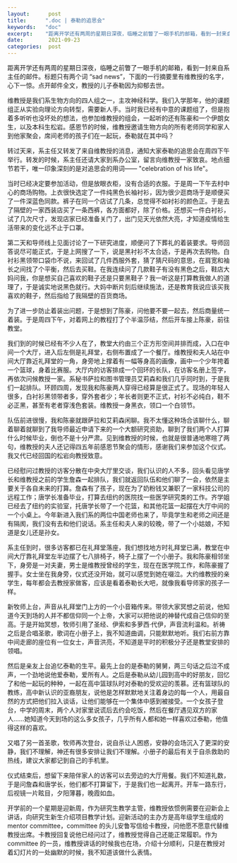 ```yaml
---
layout:      post
title:      ".doc | 泰勒的追思会"
keywords:   "doc"
excerpt:    "距离开学还有两周的星期日深夜，临睡之前瞥了一眼手机的邮箱，看到一封来自系主任的邮件。标题只有两个词 “sad news”"
date:        2021-09-23
categories:  post
---
```


距离开学还有两周的星期日深夜，临睡之前瞥了一眼手机的邮箱，看到一封来自系主任的邮件。标题只有两个词 “sad news”，下面的一行摘要里有维教授的名字，心下一惊。点开邮件全文，教授的儿子泰勒因为抑郁去世。

维教授是我们系生物方向的四人组之一，主攻神经科学。我们入学那年，他的课题组正从实验向理论方向转型，需要新人手。当时我已经有中意的课题组了，但是抱着多听听也没坏处的想法，也参加维教授的组会，一起听的还有陈豪和一个伊朗女生，以及本科生松岩。感恩节的时候，维教授邀请生物方向的所有老师同学和家人到他家聚会，席间老师的孩子们在一起玩，泰勒就在其中吗？

转过天来，系主任又转发了来自维教授的消息，通知大家泰勒的追思会在周四下午举行。转发的时候，系主任还请大家到系办公室，留言向维教授一家致哀。地点细节若干，唯一印象深刻的是对追思会的用词—— "celebration of his life"。

当时已经决定要参加活动，但是放眼衣柜，没有合适的衣服。于是周一下午去村中心的商场购物。上衣很快选定了一件纯黑色长袖衬衫，因为很少逛商场于是顺便买了一件深蓝色同款。裤子在同一个店试了几条，总觉得不如衬衫的颜色正。于是去了隔壁的一家西装店买了一条西裤，各方面都好，除了价格。还想买一件白衬衫，试了几次尺寸，发现店家已经准备关门了，出门见天光依然大亮，才知道疫情给生活带来的变化远不止于口罩。

第二天和导师线上见面讨论了一下研究进度，顺便问了下葬礼的着装要求。导师回答说尽可能正式，于是上网搜了一下，说是黑衬衫不太合适，于是再次去购物。白衬衫黑领带口袋巾不说，来回试了几件西服外套，猜了猜尺码的意思，在肩宽和袖长之间找了个平衡，然后去买鞋。在我连续问了几款鞋子有没有黑色之后，鞋店大妈问我，你是想买自己喜欢的鞋子还是只要黑鞋子？我一听这是打算教我做人的道理了，于是诚实地说黑色就行。大妈中断片刻后继续施法，还是教育我说应该买我喜欢的鞋子，然后指给了我隔壁的百货商场。

为了进一步防止着装出问题，于是想到了陈豪，问他要不要一起去，然后商量统一着装。于是周四下午，对着网上的教程打了个半温莎结，然后开车接上陈豪，前往教堂。

我们到的时候已经有不少人在了，教堂大约由三个正方形空间并排而成，入口在中间一个大厅，进入后左侧是礼拜堂，右侧布置成了一个餐厅。维教授和夫人站在中间大厅靠近礼拜堂的一角，身旁地上撑着有一幅等身高的画像，画中一个少年挎着一个篮球，身着比赛服。大厅内的访客排成一个回环的长队，在访客名册上签字，再依次问候教授一家。系秘书萨拉和图书管理员艾莉森和我们几乎同时到，于是我们一起排队。环顾四周，发现我和陈豪两人穿得已经算是很正式了。现场的年轻人很多，白衬衫黑领带者多，穿外套者少；年长者则更不正式，衬衫不必纯白，鞋不必正黑，甚至有老者穿浅色套装。维教授一身黑衣，领口一个白领节。

队伍前进很慢，我和陈豪就跟萨拉和艾莉森闲聊。我不太懂这种场合该聊什么，聊着聊着就聊到了我导师最近申请下来的一个大额研究资助，聊到了我们两个人打算什么时候毕业，倒也不是十分严肃。见到维教授的时候，也就是很普通地寒暄了两句，维教授的夫人还记得四五年前感恩节聚会的情形，感谢我们来参加这个仪式。我又代已经回国的松岩向教授致意。

已经慰问过教授的访客分散在中央大厅里交谈，我们认识的人不多，回头看见唐学长和维教授之前的学生詹森一起排队，我们就返回队伍和他们聊了一会，依然是主要关于各自未来的打算。詹森有了孩子，现在为了奶粉钱又兼职了一家科技公司的远程工作；唐学长准备毕业，打算去纽约的医院找一些医学研究类的工作。齐学姐已经去了纽约的实验室，托唐学长带了一个花篮，和其他花篮一起摆在大厅中间的一个小桌上。今年新进入我们系的两位中国老师也来了，毕竟学生和老师之间还是有隔阂，我们没有去和他们说话。系主任和夫人来的较晚，带了一个小姑娘，不知道是女儿还是孙女。

系主任到时，很多访客都已在礼拜堂落座，我们想找地方时礼拜堂已满，教堂在中间大厅靠礼拜堂左半边摆了七八排椅子，椅子上摆了一个小册子。我和陈豪相邻坐下，身旁是一对夫妻，男士是维教授曾经的学生，现在在医学院工作，和陈豪握了握手。女士坐在我身旁，仪式还没开始，就可以感觉到她在啜泣。大约维教授的亲学生，每年都会去教授家做客，应该是看着泰勒长大吧，就像我看导师家的孩子一样。

新牧师上台，声音从礼拜堂门上方的一个小音箱传来。带领大家冥想之前说，他知道今天到场的人并不都信仰同一个上帝，大家可以把他说的神替代成自己信仰的至高。于是开始冥想，牧师引用了圣经、伊索和多萝西·代伊，声音流利温和。祈祷之后是合唱圣歌，歌词在小册子上，我不知道曲调，只能默默地听。我们右前方靠中间走廊的座位有一位女士，声音洪亮，不知道是平时的积极分子还是教堂安排的领唱。

然后是亲友上台追忆泰勒的生平。最先上台的是泰勒的舅舅，两三句话之后泣不成声，一个劲地说他爱泰勒，爱所有人。之后是泰勒从幼儿园到高中的好朋友，回忆了和他一起玩的种种，一起在高中篮球队时对泰勒的受欢迎的羡慕。还有篮球队的教练，高中新认识的亚裔朋友，说他是怎样默默地关注着身边的每一个人，用最自然的方式把他们拉入谈话，让他们能够在一个集体中感到被接受。一个女孩子登台，中学的周末，两个人对家里说谎后去约会吃饭，然后在餐厅遇见双方的家人……她知道今天到场的这么多女孩子，几乎所有人都和她一样喜欢过泰勒，他值得这样的喜欢。

又唱了另一首圣歌，牧师再次登台，说自杀让人困惑，安静的会场沉入了更深的安静，我们不理解，神还有很多安排让我们不理解。小册子的最后有关于自杀救助的热线，建议大家都记到自己的手机里。

仪式结束后，想留下来陪伴家人的访客可以去旁边的大厅用餐。我们不知道礼数，于是问詹森和唐学长，他们都不打算留下，于是我们也一起离开。开车一路东行，后视镜一片眩目，夕阳薄暮，晚霞如血。

开学前的一个星期是迎新周，作为研究生教学主管，维教授依惯例需要在迎新会上讲话，向研究生新生介绍项目教学计划。迎新活动的主办方是高年级学生组成的 mentor committee，committee 的头儿安鲁写信给卡教授，问他愿不愿意代替维教授出席。卡教授回复说他已经问过了，维教授觉得自己还能正常履职。作为 committee 的一员，维教授讲话的时候我也在场，介绍十分顺利，只是在教授对着幻灯片的一处幽默的时候，我不知道该做什么表情。
